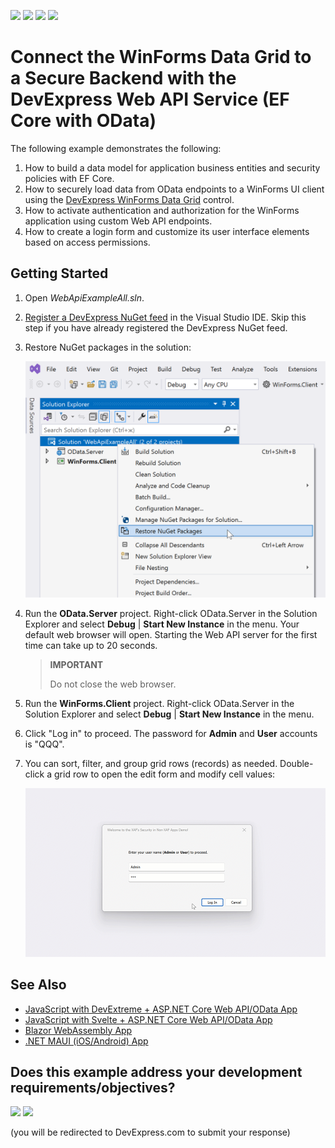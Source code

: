 <!-- default badges list -->
![](https://img.shields.io/endpoint?url=https://codecentral.devexpress.com/api/v1/VersionRange/829858793/24.1.3%2B)
[![](https://img.shields.io/badge/Open_in_DevExpress_Support_Center-FF7200?style=flat-square&logo=DevExpress&logoColor=white)](https://supportcenter.devexpress.com/ticket/details/T1243654)
[![](https://img.shields.io/badge/📖_How_to_use_DevExpress_Examples-e9f6fc?style=flat-square)](https://docs.devexpress.com/GeneralInformation/403183)
[![](https://img.shields.io/badge/💬_Leave_Feedback-feecdd?style=flat-square)](#does-this-example-address-your-development-requirementsobjectives)
<!-- default badges end -->
# Connect the WinForms Data Grid to a Secure Backend with the DevExpress Web API Service (EF Core with OData)

The following example demonstrates the following:

1.	How to build a data model for application business entities and security policies with EF Core.
2.	How to securely load data from OData endpoints to a WinForms UI client using the [DevExpress WinForms Data Grid](https://www.devexpress.com/products/net/controls/winforms/grid/) control.
3.	How to activate authentication and authorization for the WinForms application using custom Web API endpoints.
4.	How to create a login form and customize its user interface elements based on access permissions.

## Getting Started

1.	Open *WebApiExampleAll.sln*.
2.	[Register a DevExpress NuGet feed](https://docs.devexpress.com/GeneralInformation/116698/nuget/setup-visual-studios-nuget-package-manager) in the Visual Studio IDE. Skip this step if you have already registered the DevExpress NuGet feed.
3.	Restore NuGet packages in the solution:

    ![Restore NuGet Packages in the Solution](restore-nuget-packages.png)
4.	Run the **OData.Server** project. Right-click OData.Server in the Solution Explorer and select **Debug** | **Start New Instance** in the menu. Your default web browser will open. Starting the Web API server for the first time can take up to 20 seconds.
    
    > **IMPORTANT**
    > 
    > Do not close the web browser.
5.	Run the **WinForms.Client** project. Right-click OData.Server in the Solution Explorer and select **Debug** | **Start New Instance** in the menu.
6.	Click "Log in" to proceed. The password for **Admin** and **User** accounts is "QQQ".
7.	You can sort, filter, and group grid rows (records) as needed. Double-click a grid row to open the edit form and modify cell values:
    
    ![DevExpress WinForms Client Application](winforms-client-app.gif)

## See Also

* [JavaScript with DevExtreme + ASP.NET Core Web API/OData App](https://github.com/DevExpress-Examples/XAF_Security_E4908/tree/23.2.4+/EFCore/ASP.NetCore/DevExtreme.OData)
* [JavaScript with Svelte + ASP.NET Core Web API/OData App](https://github.com/oliversturm/demo-dx-webapi-js/tree/stage-4)
* [Blazor WebAssembly App](https://github.com/DevExpress-Examples/XAF_Security_E4908/tree/23.2.4%2B/EFCore/ASP.NetCore/Blazor.WebAssembly)
* [.NET MAUI (iOS/Android) App](https://github.com/DevExpress-Examples/XAF_Security_E4908/tree/23.2.4%2B/EFCore/MAUI)
<!-- feedback -->
## Does this example address your development requirements/objectives?

[<img src="https://www.devexpress.com/support/examples/i/yes-button.svg"/>](https://www.devexpress.com/support/examples/survey.xml?utm_source=github&utm_campaign=connect-winforms-grid-to-webapi-service&~~~was_helpful=yes) [<img src="https://www.devexpress.com/support/examples/i/no-button.svg"/>](https://www.devexpress.com/support/examples/survey.xml?utm_source=github&utm_campaign=connect-winforms-grid-to-webapi-service&~~~was_helpful=no)

(you will be redirected to DevExpress.com to submit your response)
<!-- feedback end -->
